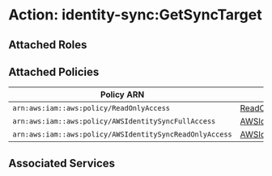# Action: identity-sync:GetSyncTarget

## Attached Roles

## Attached Policies

| Policy ARN | Policy Name |
|------------|-------------|
| `arn:aws:iam::aws:policy/ReadOnlyAccess` | [ReadOnlyAccess](../policies.md#readonlyaccess) |
| `arn:aws:iam::aws:policy/AWSIdentitySyncFullAccess` | [AWSIdentitySyncFullAccess](../policies.md#awsidentitysyncfullaccess) |
| `arn:aws:iam::aws:policy/AWSIdentitySyncReadOnlyAccess` | [AWSIdentitySyncReadOnlyAccess](../policies.md#awsidentitysyncreadonlyaccess) |

## Associated Services

